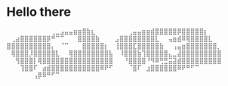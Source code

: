 # Hello there 

⠀⠀⠀⠀⠀⠀⠀⠀⠀⠀⢀⣀⣠⣤⣤⣶⣶⣿⣷⣆⠀⠀⠀⠀
⠀⠀⠀⢀⣤⣤⣶⣶⣾⣿⣿⣿⣿⣿⡿⣿⣿⣿⣿⣿⡆⠀⠀⠀
⠀⢀⣴⣿⣿⣿⣿⣿⣿⡿⠛⠉⠉⠀⠀⠀⣿⣿⣿⣿⣷⠀⠀⠀
⣠⣿⣿⣿⣿⣿⣿⣿⣿⣇⠀⠀⢤⣶⣾⠿⢿⣿⣿⣿⣿⣇⠀⠀
⣿⣿⣿⣿⣿⣿⣿⣿⣿⣿⡄⠀⠈⠉⠀⠀⠀⣿⣿⣿⣿⣿⡆⠀
⢸⣿⣿⣿⣏⣿⣿⣿⣿⣿⣷⠀⠀⢠⣤⣶⣿⣿⣿⣿⣿⣿⣿⡀
⠀⢿⣿⣿⣿⡸⣿⣿⣿⣿⣿⣇⠀⠀⢿⣿⣿⣿⣿⣿⣿⣿⣿⣧
⠀⠸⣿⣿⣿⣷⢹⣿⣿⣿⣿⣿⣄⣀⣼⣿⣿⣿⣿⣿⣿⣿⣿⣿
⠀⠀⢻⣿⣿⣿⡇⢿⣿⣿⣿⣿⣿⣿⣿⣿⣿⣿⣿⣿⣿⣿⣿⣿
⠀⠀⠘⣿⣿⣿⣿⠘⠻⠿⢛⣛⣭⣽⣾⣿⣿⣿⣿⣿⣿⣿⣿⣿
⠀⠀⠀⢹⣿⣿⠏⠀⣴⣾⣿⣿⣿⣿⣿⣿⣿⣿⣿⣿⣿⠿⠟⠋
⠀⠀⠀⠈⣿⠏⠀⣰⣿⣿⣿⣿⣿⣿⠿⠟⠛⠋⠉⠀⠀⠀⠀⠀
⠀⠀⠀⠀⠀⠀⢠⡿⠿⠛⠋⠉⠀⠀⠀⠀⠀⠀⠀⠀⠀⠀⠀⠀
